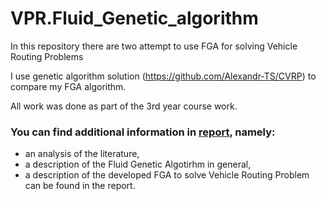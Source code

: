 # VPR.Fluid_Genetic_algorithm

In this repository there are two attempt to use FGA for solving Vehicle Routing Problems

I use genetic algorithm solution (https://github.com/Alexandr-TS/CVRP) to compare my FGA algorithm.

All work was done as part of the 3rd year course work.

### You can find additional information in [report](https://github.com/DimaSidorenko/VPR.Fluid_Genetic_algorithm/blob/master/Final.pdf), namely:
  * an analysis of the literature,
  * a description of the Fluid Genetic Algotirhm in general, 
  * a description of the developed FGA to solve Vehicle Routing Problem can be found in the report.
